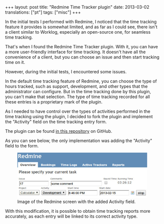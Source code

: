 +++
layout: post
title: "Redmine Time Tracker plugin"
date: 2013-03-02
translations: ["pt"]
tags: ["misc"]
+++

<p class="intro"><span class="dropcap">I</span>n the initial tests I performed with Redmine, I noticed that the time tracking feature it provides is somewhat limited, and as far as I could see, there isn't a client similar to Worklog, especially an open-source one, for seamless time tracking.</p>

That's when I found the Redmine Time Tracker plugin. With it, you can have a more user-friendly interface for time tracking. It doesn't have all the convenience of a client, but you can choose an issue and then start tracking time on it.

However, during the initial tests, I encountered some issues.

In the default time tracking feature of Redmine, you can choose the type of hours tracked, such as support, development, and other types that the administrator can configure. But in the time tracking done by this plugin, you can't make that selection. The type of time tracking recorded for all these entries is a proprietary mark of the plugin.

As I needed to have control over the types of activities performed in the time tracking using the plugin, I decided to fork the plugin and implement the "Activity" field on the time tracking entry form.

The plugin can be found [in this repository][redmine-time-tracker] on GitHub.

As you can see below, the only implementation was adding the "Activity" field to the form.

<figure>
	<img src="/assets/img/redmine-time-tracker-plugin-custom-by-ionixjunior.png" alt="Image of the Redmine screen with the added Activity field."> 
	<figcaption>Image of the Redmine screen with the added Activity field.</figcaption>
</figure>

With this modification, it is possible to obtain time tracking reports more accurately, as each entry will be linked to its correct activity type.

[redmine-time-tracker]: https://github.com/ionixjunior/redmine_time_tracker